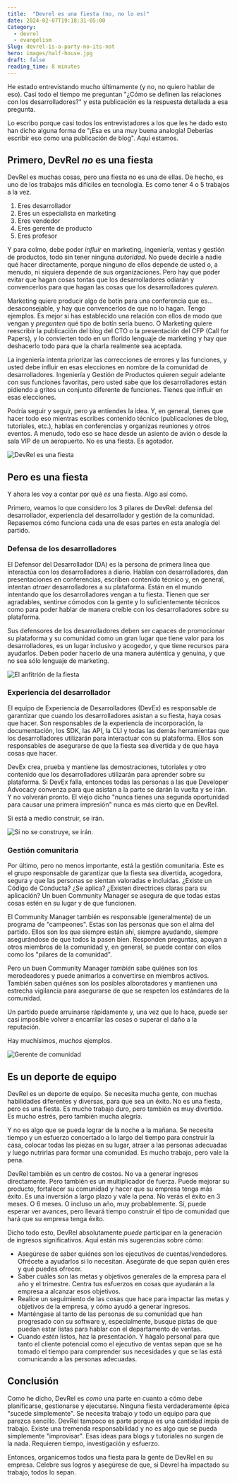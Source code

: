 ```yaml
---
title:  "Devrel es una fiesta (no, no lo es)"
date: 2024-02-07T19:18:31-05:00
Category:
  - devrel
  - evangelism
Slug: devrel-is-a-party-no-its-not
hero: images/half-house.jpg
draft: false
reading_time: 8 minutes
---
```


He estado entrevistando mucho últimamente (y no, no quiero hablar de eso). Casi todo el tiempo me preguntan "¿Cómo se definen las relaciones con los desarrolladores?" y esta publicación es la respuesta detallada a esa pregunta.

Lo escribo porque casi todos los entrevistadores a los que les he dado esto han dicho alguna forma de "¡Esa es una muy buena analogía! Deberías escribir eso como una publicación de blog". Aqui estamos.

## Primero, DevRel _no_ es una fiesta

DevRel es muchas cosas, pero una fiesta no es una de ellas. De hecho, es uno de los trabajos más difíciles en tecnología. Es como tener 4 o 5 trabajos a la vez.
1. Eres desarrollador
2. Eres un especialista en marketing
3. Eres vendedor
4. Eres gerente de producto
5. Eres profesor

Y para colmo, debe poder *influir* en marketing, ingeniería, ventas y gestión de productos, todo sin tener ninguna *autoridad*. No puede decirle a nadie qué hacer directamente, porque ninguno de ellos depende de usted o, a menudo, ni siquiera depende de sus organizaciones. Pero hay que poder evitar que hagan cosas tontas que los desarrolladores odiarán y convencerlos para que hagan las cosas que los desarrolladores *quieren*.

Marketing quiere producir algo de botín para una conferencia que es... desaconsejable, y hay que convencerlos de que no lo hagan. Tengo ejemplos. Es mejor si has establecido una relación con ellos de modo que vengan y *pregunten* qué tipo de botín sería bueno. O Marketing quiere reescribir la publicación del blog del CTO o la presentación del CFP (Call for Papers), y lo convierten todo en un florido lenguaje de marketing y hay que deshacerlo todo para que la charla realmente sea aceptada.

La ingeniería intenta priorizar las correcciones de errores y las funciones, y usted debe influir en esas elecciones en nombre de la comunidad de desarrolladores. Ingeniería y Gestión de Productos quieren seguir adelante con sus funciones favoritas, pero usted sabe que los desarrolladores están pidiendo a gritos un conjunto diferente de funciones. Tienes que influir en esas elecciones.

Podría seguir y seguir, pero ya entiendes la idea. Y, en general, tienes que hacer todo eso mientras escribes contenido técnico (publicaciones de blog, tutoriales, etc.), hablas en conferencias y organizas reuniones y otros eventos. A menudo, todo eso se hace desde un asiento de avión o desde la sala VIP de un aeropuerto. No es una fiesta. Es agotador.

![DevRel es una fiesta](images/IMG_5406.png)

## Pero es una fiesta

Y ahora les voy a contar por qué *es* una fiesta. Algo así como.

Primero, veamos lo que considero los 3 pilares de DevRel: defensa del desarrollador, experiencia del desarrollador y gestión de la comunidad. Repasemos cómo funciona cada una de esas partes en esta analogía del partido.

### Defensa de los desarrolladores

El Defensor del Desarrollador (DA) es la persona de primera línea que interactúa con los desarrolladores a diario. Hablan con desarrolladores, dan presentaciones en conferencias, escriben contenido técnico y, en general, intentan *atraer* desarrolladores a su plataforma. Están en el mundo intentando que los desarrolladores vengan a tu fiesta. Tienen que ser agradables, sentirse cómodos con la gente y lo suficientemente técnicos como para poder hablar de manera creíble con los desarrolladores sobre su plataforma.

Sus defensores de los desarrolladores deben ser capaces de promocionar su plataforma y su comunidad como un gran lugar que tiene valor para los desarrolladores, es un lugar inclusivo y acogedor, y que tiene recursos para ayudarlos. Deben poder hacerlo de una manera auténtica y genuina, y que no sea sólo lenguaje de marketing.

![El anfitrión de la fiesta](images/istockphoto-814293028-612x612.jpg)

### Experiencia del desarrollador

El equipo de Experiencia de Desarrolladores (DevEx) es responsable de garantizar que cuando los desarrolladores asistan a su fiesta, haya cosas que hacer. Son responsables de la experiencia de incorporación, la documentación, los SDK, las API, la CLI y todas las demás herramientas que los desarrolladores utilizarán para interactuar con su plataforma. Ellos son responsables de asegurarse de que la fiesta sea divertida y de que haya cosas que hacer.

DevEx crea, prueba y mantiene las demostraciones, tutoriales y otro contenido que los desarrolladores utilizarán para aprender sobre su plataforma. Si DevEx falla, entonces todas las personas a las que Developer Advocacy convenza para que asistan a la parte se darán la vuelta y se irán. Y no volverán pronto. El viejo dicho "nunca tienes una segunda oportunidad para causar una primera impresión" nunca es más cierto que en DevRel.

Si está a medio construir, se irán.

![Si no se construye, se irán.](images/half-built.jpg)

### Gestión comunitaria

Por último, pero no menos importante, está la gestión comunitaria. Este es el grupo responsable de garantizar que la fiesta sea divertida, acogedora, segura y que las personas se sientan valoradas e incluidas. ¿Existe un Código de Conducta? ¿Se aplica? ¿Existen directrices claras para su aplicación? Un buen Community Manager se asegura de que todas estas cosas estén en su lugar y de que funcionen.

El Community Manager también es responsable (generalmente) de un programa de "campeones". Estas son las personas que son el alma del partido. Ellos son los que siempre están ahí, siempre ayudando, siempre asegurándose de que todos la pasen bien. Responden preguntas, apoyan a otros miembros de la comunidad y, en general, se puede contar con ellos como los "pilares de la comunidad".

Pero un buen Community Manager *también* sabe quiénes son los merodeadores y puede animarlos a convertirse en miembros activos. También saben quiénes son los posibles alborotadores y mantienen una estrecha vigilancia para asegurarse de que se respeten los estándares de la comunidad.

Un partido puede arruinarse rápidamente y, una vez que lo hace, puede ser casi imposible volver a encarrilar las cosas o superar el daño a la reputación.

Hay muchísimos, *muchos* ejemplos.

![Gerente de comunidad](images/stones.jpg)

## Es un deporte de equipo

DevRel es un deporte de equipo. Se necesita mucha gente, con muchas habilidades diferentes y diversas, para que sea un éxito. No es una fiesta, pero es una fiesta. Es mucho trabajo duro, pero también es muy divertido. Es mucho estrés, pero también mucha alegría.

Y no es algo que se pueda lograr de la noche a la mañana. Se necesita tiempo y un esfuerzo concertado a lo largo del tiempo para construir la casa, colocar todas las piezas en su lugar, atraer a las personas adecuadas y luego nutrirlas para formar una comunidad. Es mucho trabajo, pero vale la pena.

DevRel también es un centro de costos. No va a generar ingresos directamente. Pero también es un multiplicador de fuerza. Puede mejorar su producto, fortalecer su comunidad y hacer que su empresa tenga más éxito. Es una inversión a largo plazo y vale la pena. No verás el éxito en 3 meses. O 6 meses. O incluso un año, muy probablemente. Sí, puede esperar ver avances, pero llevará tiempo construir el tipo de comunidad que hará que su empresa tenga éxito.

Dicho todo esto, DevRel absolutamente *puede* participar en la generación de ingresos significativos. Aquí están mis sugerencias sobre cómo:
- Asegúrese de saber quiénes son los ejecutivos de cuentas/vendedores. Ofrécete a ayudarlos si lo necesitan. Asegúrate de que sepan quién eres y qué puedes ofrecer.
- Saber cuáles son las metas y objetivos generales de la empresa para el año y el trimestre. Centra tus esfuerzos en cosas que ayudarán a la empresa a alcanzar esos objetivos.
- Realice un seguimiento de las cosas que hace para impactar las metas y objetivos de la empresa, y cómo ayudó a generar ingresos.
- Manténgase al tanto de las personas de su comunidad que han progresado con su software y, especialmente, busque pistas de que puedan estar listas para hablar con el departamento de ventas.
- Cuando *estén* listos, haz la presentación. Y hágalo personal para que tanto el cliente potencial como el ejecutivo de ventas sepan que se ha tomado el tiempo para comprender sus necesidades y que se las está comunicando a las personas adecuadas.

## Conclusión

Como he dicho, DevRel es *como* una parte en cuanto a cómo debe planificarse, gestionarse y ejecutarse. Ninguna fiesta verdaderamente épica "sucede simplemente". Se necesita trabajo y todo un equipo para que parezca sencillo. DevRel tampoco es parte porque es una cantidad impía de trabajo. Existe una tremenda responsabilidad y no es algo que se pueda simplemente "improvisar". Esas ideas para blogs y tutoriales no surgen de la nada. Requieren tiempo, investigación y esfuerzo.

Entonces, organicemos todos una fiesta para la gente de DevRel en su empresa. Celebre sus logros y asegúrese de que, si Devrel ha impactado su trabajo, todos lo sepan.

